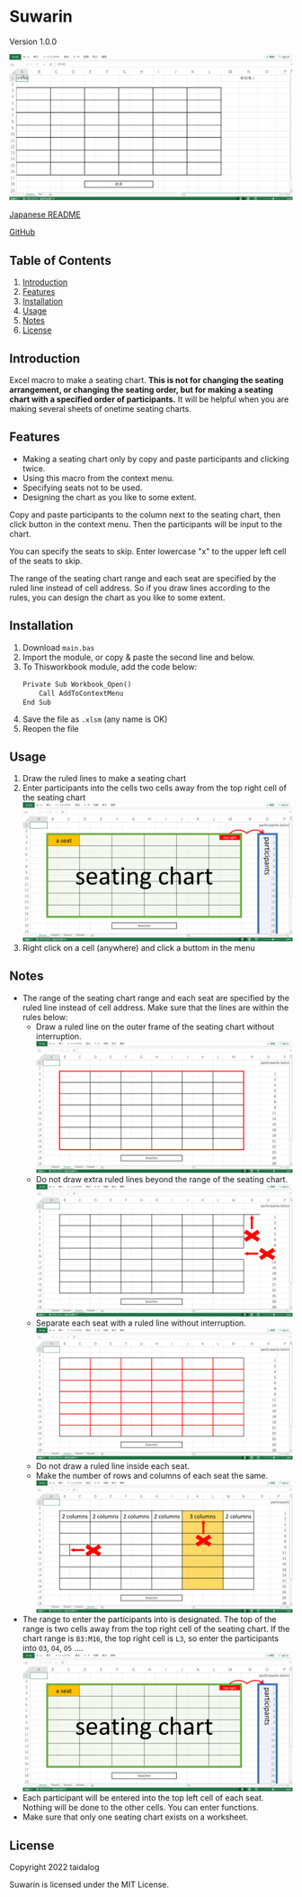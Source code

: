# Suwarin

Version 1.0.0

![demo](/images/suwarin.gif)

[Japanese README](README.ja.md)

[GitHub](https://github.com/taidalog/Suwarin)

## Table of Contents

1. [Introduction](#Introduction)
1. [Features](#Features)
1. [Installation](#Installation)
1. [Usage](#Usage)
1. [Notes](#Notes)
1. [License](#License)


## Introduction

Excel macro to make a seating chart. **This is not for changing the seating arrangement, or changing the seating order, but for making a seating chart with a specified order of participants.** It will be helpful when you are making several sheets of onetime seating charts.


## Features

- Making a seating chart only by copy and paste participants and clicking twice.
- Using this macro from the context menu.
- Specifying seats not to be used.
- Designing the chart as you like to some extent.

Copy and paste participants to the column next to the seating chart, then click button in the context menu. Then the participants will be input to the chart.

You can specify the seats to skip. Enter lowercase "x" to the upper left cell of the seats to skip.

The range of the seating chart range and each seat are specified by the ruled line instead of cell address. So if you draw lines according to the rules, you can design the chart as you like to some extent.


## Installation

1. Download `main.bas`
1. Import the module, or copy & paste the second line and below.
1. To Thisworkbook module, add the code below:  
    ```
    Private Sub Workbook_Open()
        Call AddToContextMenu
    End Sub
    ```
1. Save the file as `.xlsm` (any name is OK)
1. Reopen the file


## Usage

1. Draw the ruled lines to make a seating chart
1. Enter participants into the cells two cells away from the top right cell of the seating chart
![layout](/images/suwarin01.en.png)
1. Right click on a cell (anywhere) and click a buttom in the menu


## Notes

- The range of the seating chart range and each seat are specified by the ruled line instead of cell address. Make sure that the lines are within the rules below:
    - Draw a ruled line on the outer frame of the seating chart without interruption.
    ![About ruled lines](/images/suwarin02.en.png)
    - Do not draw extra ruled lines beyond the range of the seating chart.
    ![About ruled lines](/images/suwarin03.en.png)
    - Separate each seat with a ruled line without interruption.
    ![About ruled lines](/images/suwarin04.en.png)
    - Do not draw a ruled line inside each seat.
    - Make the number of rows and columns of each seat the same.
    ![About ruled lines](/images/suwarin05.en.png)
- The range to enter the participants into is designated. The top of the range is two cells away from the top right cell of the seating chart. If the chart range is `B3:M16`, the top right cell is `L3`, so enter the participants into `O3`, `O4`, `O5` ....  
![About cells to enter participants](/images/suwarin01.en.png)
- Each participant will be entered into the top left cell of each seat. Nothing will be done to the other cells. You can enter functions.
- Make sure that only one seating chart exists on a worksheet.


## License

Copyright 2022 taidalog

Suwarin is licensed under the MIT License.
